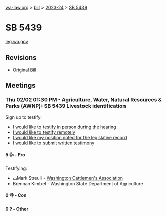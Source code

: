 [wa-law.org](/) > [bill](/bill/) > [2023-24](/bill/2023-24/) > [SB 5439](/bill/2023-24/sb/5439/)

# SB 5439
[leg.wa.gov](https://app.leg.wa.gov/billsummary?BillNumber=5439&Year=2023&Initiative=false)

## Revisions
* [Original Bill](1/)

## Meetings
### Thu 02/02 01:30 PM - Agriculture, Water, Natural Resources & Parks (AWNP): SB 5439 Livestock identification
Sign up to testify:
* [I would like to testify in person during the hearing](https://app.leg.wa.gov/csi/Testifier/Add?chamber=House&mId=30535&aId=149884&caId=20878&tId=1)
* [I would like to testify remotely](https://app.leg.wa.gov/csi/Testifier/Add?chamber=House&mId=30535&aId=149884&caId=20878&tId=2)
* [I would like my position noted for the legislative record](https://app.leg.wa.gov/csi/Testifier/Add?chamber=House&mId=30535&aId=149884&caId=20878&tId=3)
* [I would like to submit written testimony](https://app.leg.wa.gov/csi/Testifier/Add?chamber=House&mId=30535&aId=149884&caId=20878&tId=4)

#### 5 👍 - Pro
Testifying:
* 💵Mark Streuli - [Washington Cattlemen's Association](/org/washington_cattlemen's_association/)
* Brennan Kimbel - Washington State Department of Agriculture

#### 0 👎 - Con

#### 0 ❓ - Other
